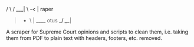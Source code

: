 /   \  / ___|
\  -<  |       raper
 >- \  | ____  otus
\___/  \____|


A scraper for Supreme Court opinions and scripts to clean them, i.e. taking them from PDF to plain text with headers, footers, etc. removed.

